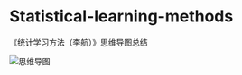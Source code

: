 # Statistical-learning-methods
《统计学习方法（李航）》思维导图总结

![思维导图](https://upload-images.jianshu.io/upload_images/18581024-b8d35e29180c1677.png?imageMogr2/auto-orient/strip%7CimageView2/2/w/1240)
